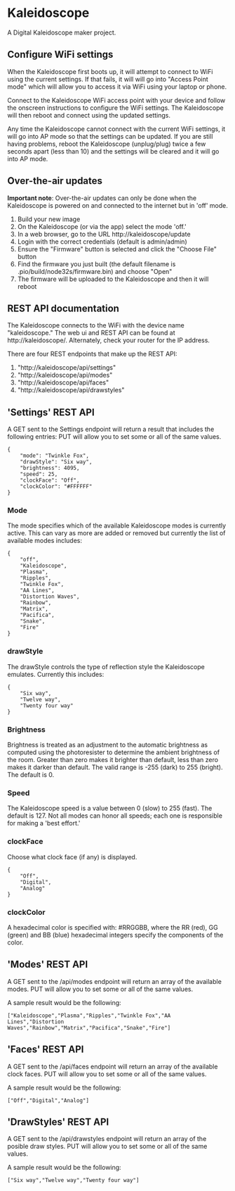 # Kaleidoscope
A Digital Kaleidoscope maker project.

## Configure WiFi settings

When the Kaleidoscope first boots up, it will attempt to connect to WiFi using the current settings.
If that fails, it will will go into "Access Point mode" which will allow you to access it via WiFi using your laptop or phone.

Connect to the Kaleidoscope WiFi access point with your device and follow the onscreen instructions to configure the WiFi settings.
The Kaleidoscope will then reboot and connect using the updated settings.

Any time the Kaleidoscope cannot connect with the current WiFi settings, it will go into AP mode so that the settings can be updated.
If you are still having problems, reboot the Kaleidoscope (unplug/plug) twice a few seconds apart (less than 10) and the settings will be cleared and it will go into AP mode.

## Over-the-air updates

**Important note**: Over-the-air updates can only be done when the Kaleidoscope is powered on and connected to the internet but in 'off' mode.

1. Build your new image
2. On the Kaleidoscope (or via the app) select the mode 'off.'
3. In a web browser, go to the URL http://kaleidoscope/update
4. Login with the correct credentials (default is admin/admin)
5. Ensure the "Firmware" button is selected and click the "Choose File" button
6. Find the firmware you just built (the default filename is .pio/build/node32s/firmware.bin) and choose "Open"
7. The firmware will be uploaded to the Kaleidoscope and then it will reboot

## REST API documentation

The Kaleidoscope connects to the WiFi with the device name "kaleidoscope." The web ui and REST API can be found at http://kaleidoscope/. 
Alternately, check your router for the IP address.

There are four REST endpoints that make up the REST API:

1. "http://kaleidoscope/api/settings"
1. "http://kaleidoscope/api/modes"
1. "http://kaleidoscope/api/faces"
1. "http://kaleidoscope/api/drawstyles"

## 'Settings' REST API

A GET sent to the Settings endpoint will return a result that includes the following entries:
PUT will allow you to set some or all of the same values.

```
{
    "mode": "Twinkle Fox",
    "drawStyle": "Six way",
    "brightness": 4095,
    "speed": 25,
    "clockFace": "Off",
    "clockColor": "#FFFFFF"
}
```

### Mode

The mode specifies which of the available Kaleidoscope modes is currently active. This can vary as more are added or removed but currently the list of available modes includes:

```
{
    "off",
    "Kaleidoscope",
    "Plasma",
    "Ripples",
    "Twinkle Fox",
    "AA Lines",
    "Distortion Waves",
    "Rainbow",
    "Matrix",
    "Pacifica",
    "Snake",
    "Fire"
}    
```        

### drawStyle

The drawStyle controls the type of reflection style the Kaleidoscope emulates. Currently this includes:

```
{
    "Six way",
    "Twelve way",
    "Twenty four way"
}
```        

### Brightness

Brightness is treated as an adjustment to the automatic brightness as computed using the photoresister to determine
the ambient brightness of the room. Greater than zero makes it brighter than default, less than zero makes it darker than default.
The valid range is -255 (dark) to 255 (bright). The default is 0.

### Speed

The Kaleidoscope speed is a value between 0 (slow) to 255 (fast). The default is 127.
Not all modes can honor all speeds; each one is responsible for making a 'best effort.'

### clockFace

Choose what clock face (if any) is displayed.

```
{
    "Off",
    "Digital",
    "Analog"
}
```

### clockColor

A hexadecimal color is specified with: #RRGGBB, where the RR (red), GG (green) and BB (blue) hexadecimal integers specify the components of the color.

## 'Modes' REST API

A GET sent to the /api/modes endpoint will return an array of the available modes.
PUT will allow you to set some or all of the same values.

A sample result would be the following:

```
["Kaleidoscope","Plasma","Ripples","Twinkle Fox","AA Lines","Distortion Waves","Rainbow","Matrix","Pacifica","Snake","Fire"]
```

## 'Faces' REST API

A GET sent to the /api/faces endpoint will return an array of the available clock faces.
PUT will allow you to set some or all of the same values.

A sample result would be the following:

```
["Off","Digital","Analog"]
```

## 'DrawStyles' REST API

A GET sent to the /api/drawstyles endpoint will return an array of the posible draw styles.
PUT will allow you to set some or all of the same values.

A sample result would be the following:

```
["Six way","Twelve way","Twenty four way"]
```

